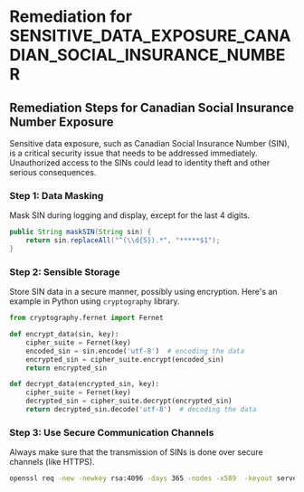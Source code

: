 # Remediation for SENSITIVE_DATA_EXPOSURE_CANADIAN_SOCIAL_INSURANCE_NUMBER

## Remediation Steps for Canadian Social Insurance Number Exposure
Sensitive data exposure, such as Canadian Social Insurance Number (SIN), is a critical security issue that needs to be addressed immediately. Unauthorized access to the SINs could lead to identity theft and other serious consequences.

### Step 1: Data Masking
Mask SIN during logging and display, except for the last 4 digits.
```java
public String maskSIN(String sin) {
    return sin.replaceAll("^(\\d{5}).*", "*****$1");
}
```
### Step 2: Sensible Storage
Store SIN data in a secure manner, possibly using encryption. Here's an example in Python using `cryptography` library.
```python
from cryptography.fernet import Fernet

def encrypt_data(sin, key):
    cipher_suite = Fernet(key)
    encoded_sin = sin.encode('utf-8')  # encoding the data
    encrypted_sin = cipher_suite.encrypt(encoded_sin)
    return encrypted_sin

def decrypt_data(encrypted_sin, key):
    cipher_suite = Fernet(key)
    decrypted_sin = cipher_suite.decrypt(encrypted_sin)
    return decrypted_sin.decode('utf-8')  # decoding the data
```
### Step 3: Use Secure Communication Channels
Always make sure that the transmission of SINs is done over secure channels (like HTTPS).
```bash
openssl req -new -newkey rsa:4096 -days 365 -nodes -x509  -keyout server.key -out server.crt
```
